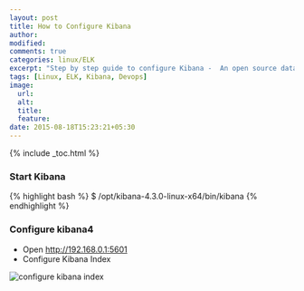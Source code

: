 ```yaml
---
layout: post
title: How to Configure Kibana
author:
modified:
comments: true
categories: linux/ELK
excerpt: "Step by step guide to configure Kibana -  An open source data visualization plugin for Elasticsearch."
tags: [Linux, ELK, Kibana, Devops]
image:
  url:
  alt:
  title:
  feature:
date: 2015-08-18T15:23:21+05:30
---
```


{% include _toc.html %}

### Start Kibana
{% highlight bash %}
$ /opt/kibana-4.3.0-linux-x64/bin/kibana
{% endhighlight %}

### Configure kibana4

* Open http://192.168.0.1:5601
* Configure Kibana Index

<img alt="configure kibana index" src="https://cloud.githubusercontent.com/assets/1223371/9403671/bc0a6d82-4806-11e5-93cc-158094161735.png">
